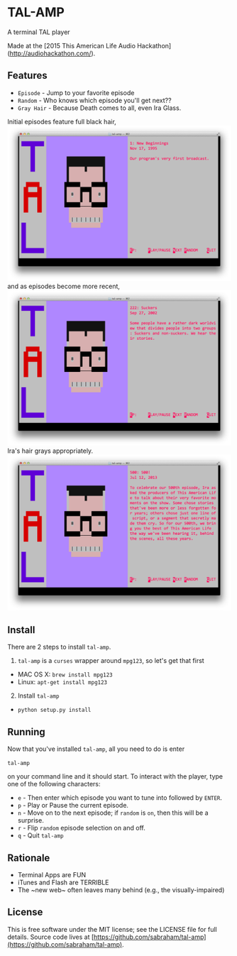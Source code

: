 # TAL-AMP
A terminal TAL player

Made at the [2015 This American Life Audio Hackathon] (http://audiohackathon.com/).

## Features

* `Episode` - Jump to your favorite episode
* `Random` - Who knows which episode you'll get next??
* `Gray Hair` - Because Death comes to all, even Ira Glass.

Initial episodes feature full black hair,
![Episode 1](/screenshots/1.png)
and as episodes become more recent,
![Episode 222](/screenshots/222.png)
Ira's hair grays appropriately.
![Episode 500](/screenshots/500.png)

## Install

There are 2 steps to install `tal-amp`.

1. `tal-amp` is a `curses`  wrapper around `mpg123`, so let's get that first
  * MAC OS X: `brew install mpg123`
  * Linux: `apt-get install mpg123`
2. Install `tal-amp`
  * `python setup.py install`

## Running

Now that you've installed `tal-amp`, all you need to do is enter

`tal-amp`

on your command line and it should start. To interact with the player, type one
of the following characters:

* `e` - Then enter which episode you want to tune into followed by `ENTER`.
* `p` - Play or Pause the current episode.
* `n` - Move on to the next episode; if `random` is `on`, then this will be a
surprise.
* `r` - Flip `random` episode selection on and off.
* `q` - Quit `tal-amp`

## Rationale

* Terminal Apps are FUN
* iTunes and Flash are TERRIBLE
* The ~new web~ often leaves many behind (e.g., the visually-impaired)

## License

This is free software under the MIT license; see the LICENSE file for full
details. Source code lives at [https://github.com/sabraham/tal-amp](https://github.com/sabraham/tal-amp).
